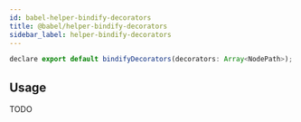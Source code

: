 ```yaml
---
id: babel-helper-bindify-decorators
title: @babel/helper-bindify-decorators
sidebar_label: helper-bindify-decorators
---
```


```js
declare export default bindifyDecorators(decorators: Array<NodePath>);
```
## Usage

TODO

